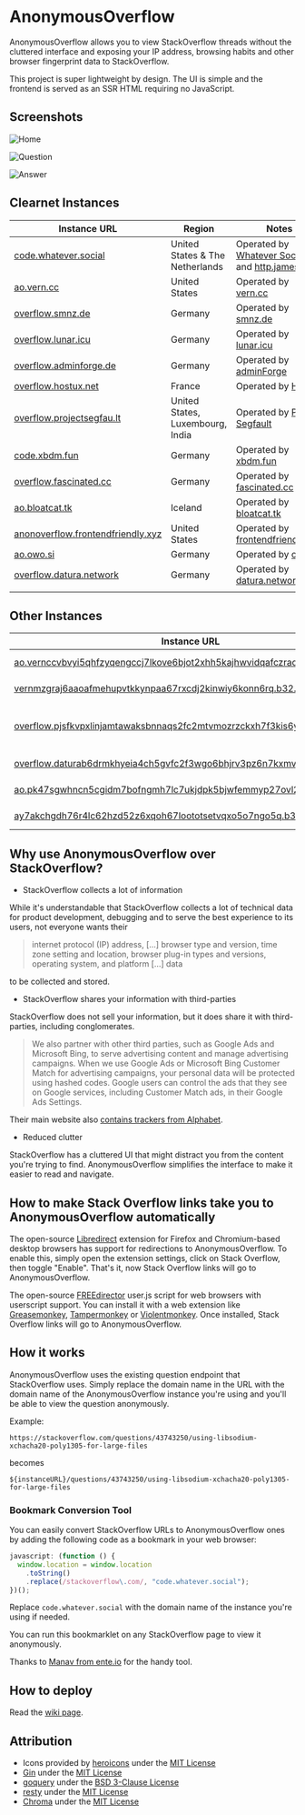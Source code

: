 # AnonymousOverflow

AnonymousOverflow allows you to view StackOverflow threads without the cluttered interface and exposing your IP address, browsing habits and other browser fingerprint data to StackOverflow.

This project is super lightweight by design. The UI is simple and the frontend is served as an SSR HTML requiring no JavaScript.

## Screenshots

![Home](https://files.horizon.pics/e2b9275c-1409-4978-801b-de981a8d3ae9?a=1&mime1=image&mime2=png)

![Question](https://files.horizon.pics/0f6b0036-87f0-4acd-9a0f-936b5c397a73?a=1&mime1=image&mime2=png)

![Answer](https://files.horizon.pics/861ec510-644b-43f2-9439-0a2cae841422?a=1&mime1=image&mime2=png)

## Clearnet Instances

| Instance URL                                                                    | Region                           | Notes                                                                                            |
| ------------------------------------------------------------------------------- | -------------------------------- | ------------------------------------------------------------------------------------------------ |
| [code.whatever.social](https://code.whatever.social)                            | United States & The Netherlands  | Operated by [Whatever Social](https://whatever.social) and [http.james](https://httpjames.space) |
| [ao.vern.cc](https://ao.vern.cc)                                                | United States                    | Operated by [vern.cc](https://vern.cc)                                                           |
| [overflow.smnz.de](https://overflow.smnz.de)                                    | Germany                          | Operated by [smnz.de](https://smnz.de)                                                           |
| [overflow.lunar.icu](https://overflow.lunar.icu)                                | Germany                          | Operated by [lunar.icu](https://lunar.icu/)                                                      |
| [overflow.adminforge.de](https://overflow.adminforge.de/)                       | Germany                          | Operated by [adminForge](https://adminforge.de/)                                                 |
| [overflow.hostux.net](https://overflow.hostux.net/)                             | France                           | Operated by [Hostux](https://hostux.net/)                                                        |
| [overflow.projectsegfau.lt](https://overflow.projectsegfau.lt/)                 | United States, Luxembourg, India | Operated by [Project Segfault](https://projectsegfau.lt/)                                        |
| [code.xbdm.fun](https://code.xbdm.fun)                                          | Germany                          | Operated by [xbdm.fun](https://xbdm.fun)                                                         |
| [overflow.fascinated.cc](https://overflow.fascinated.cc/)                       | Germany                          | Operated by [fascinated.cc](https://fascinated.cc/)                                              |
| [ao.bloatcat.tk](https://ao.bloatcat.tk)                                        | Iceland                          | Operated by [bloatcat.tk](https://bloatcat.tk)                                                   |
| [anonoverflow.frontendfriendly.xyz](https://anonoverflow.frontendfriendly.xyz/) | United States                    | Operated by [frontendfriendly.xyz](https://frontendfriendly.xyz/)                                |
| [ao.owo.si](https://ao.owo.si/)                                                 | Germany                          | Operated by [owo.si](https://owo.si/)                                                            |
| [overflow.datura.network](https://overflow.datura.network/)                     | Germany                          | Operated by [datura.network](https://datura.network)                                             |
|                                                                                 |                                  |                                                                                                  |

## Other Instances

| Instance URL                                                                                                                                               | Region                           | Notes                                                     |
| ---------------------------------------------------------------------------------------------------------------------------------------------------------- | -------------------------------- | --------------------------------------------------------- |
| [ao.vernccvbvyi5qhfzyqengccj7lkove6bjot2xhh5kajhwvidqafczrad.onion](http://ao.vernccvbvyi5qhfzyqengccj7lkove6bjot2xhh5kajhwvidqafczrad.onion)              | United States                    | Operated by [vern.cc](https://vern.cc)                    |
| [vernmzgraj6aaoafmehupvtkkynpaa67rxcdj2kinwiy6konn6rq.b32.i2p](http://vernmzgraj6aaoafmehupvtkkynpaa67rxcdj2kinwiy6konn6rq.b32.i2p)                        | United States                    | Operated by [vern.cc](https://vern.cc)                    |
| [overflow.pjsfkvpxlinjamtawaksbnnaqs2fc2mtvmozrzckxh7f3kis6yea25ad.onion](http://overflow.pjsfkvpxlinjamtawaksbnnaqs2fc2mtvmozrzckxh7f3kis6yea25ad.onion/) | United States, Luxembourg, India | Operated by [Project Segfault](https://projectsegfau.lt/) |
| [overflow.daturab6drmkhyeia4ch5gvfc2f3wgo6bhjrv3pz6n7kxmvoznlkq4yd.onion](http://overflow.daturab6drmkhyeia4ch5gvfc2f3wgo6bhjrv3pz6n7kxmvoznlkq4yd.onion/) | Germany                          | Operated by [datura.network](https://datura.network)      |
| [ao.pk47sgwhncn5cgidm7bofngmh7lc7ukjdpk5bjwfemmyp27ovl25ikyd.onion](http://ao.pk47sgwhncn5cgidm7bofngmh7lc7ukjdpk5bjwfemmyp27ovl25ikyd.onion/)             | Germany                          | Operated by [owo.si](https://owo.si/)                     |
| [ay7akchgdh76r4lc62hzd52z6xqoh67loototsetvqxo5o7ngo5q.b32.i2p](http://ay7akchgdh76r4lc62hzd52z6xqoh67loototsetvqxo5o7ngo5q.b32.i2p/)                       | Germany                          | Operated by [owo.si](https://owo.si/)                     |

## Why use AnonymousOverflow over StackOverflow?

- StackOverflow collects a lot of information

While it's understandable that StackOverflow collects a lot of technical data for product development, debugging and to serve the best experience to its users, not everyone wants their

> internet protocol (IP) address, [...] browser type and version, time zone setting and location, browser plug-in types and versions, operating system, and platform [...] data

to be collected and stored.

- StackOverflow shares your information with third-parties

StackOverflow does not sell your information, but it does share it with third-parties, including conglomerates.

> We also partner with other third parties, such as Google Ads and Microsoft Bing, to serve advertising content and manage advertising campaigns. When we use Google Ads or Microsoft Bing Customer Match for advertising campaigns, your personal data will be protected using hashed codes.
> Google users can control the ads that they see on Google services, including Customer Match ads, in their Google Ads Settings.

Their main website also [contains trackers from Alphabet](https://themarkup.org/blacklight?url=stackoverflow.com).

- Reduced clutter

StackOverflow has a cluttered UI that might distract you from the content you're trying to find. AnonymousOverflow simplifies the interface to make it easier to read and navigate.

## How to make Stack Overflow links take you to AnonymousOverflow automatically

The open-source [Libredirect](https://github.com/libredirect/libredirect) extension for Firefox and Chromium-based desktop browsers has support for redirections to AnonymousOverflow. To enable this, simply open the extension settings, click on Stack Overflow, then toggle "Enable". That's it, now Stack Overflow links will go to AnonymousOverflow.

The open-source [FREEdirector](https://openuserjs.org/scripts/sjehuda/FREEdirector) user.js script for web browsers with userscript support. You can install it with a web extension like [Greasemonkey](https://greasespot.net/), [Tampermonkey](https://tampermonkey.net/) or [Violentmonkey](https://violentmonkey.github.io/). Once installed, Stack Overflow links will go to AnonymousOverflow.

## How it works

AnonymousOverflow uses the existing question endpoint that StackOverflow uses. Simply replace the domain name in the URL with the domain name of the AnonymousOverflow instance you're using and you'll be able to view the question anonymously.

Example:

```
https://stackoverflow.com/questions/43743250/using-libsodium-xchacha20-poly1305-for-large-files
```

becomes

```
${instanceURL}/questions/43743250/using-libsodium-xchacha20-poly1305-for-large-files
```

### Bookmark Conversion Tool

You can easily convert StackOverflow URLs to AnonymousOverflow ones by adding the following code as a bookmark in your web browser:

```js
javascript: (function () {
  window.location = window.location
    .toString()
    .replace(/stackoverflow\.com/, "code.whatever.social");
})();
```

Replace `code.whatever.social` with the domain name of the instance you're using if needed.

You can run this bookmarklet on any StackOverflow page to view it anonymously.

Thanks to [Manav from ente.io](https://ente.io/about) for the handy tool.

## How to deploy

Read the [wiki page](https://github.com/httpjamesm/AnonymousOverflow/wiki/Deployment).

## Attribution

- Icons provided by [heroicons](https://heroicons.com) under the [MIT License](https://choosealicense.com/licenses/mit/)
- [Gin](https://github.com/gin-gonic/gin) under the [MIT License](https://github.com/gin-gonic/gin/blob/master/LICENSE)
- [goquery](https://github.com/PuerkitoBio/goquery) under the [BSD 3-Clause License](https://github.com/PuerkitoBio/goquery/blob/master/LICENSE)
- [resty](https://github.com/go-resty/resty) under the [MIT License](https://github.com/go-resty/resty/blob/master/LICENSE)
- [Chroma](https://github.com/alecthomas/chroma) under the [MIT License](https://github.com/alecthomas/chroma/blob/master/COPYING)

